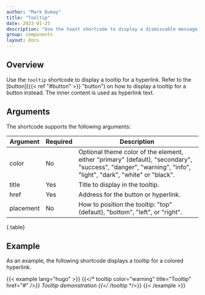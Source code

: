 ```yaml
---
author: "Mark Dumay"
title: "Tooltip"
date: 2023-01-25
description: "Use the toast shortcode to display a dismissable message in the bottom-right corner of the screen."
group: components
layout: docs
---
```


## Overview

Use the `tooltip` shortcode to display a tooltip for a hyperlink. Refer to the [button]({{< ref "#button" >}} "button") on how to display a tooltip for a button instead. The inner content is used as hyperlink text.

## Arguments

The shortcode supports the following arguments:

| Argument    | Required | Description |
|-------------|----------|-------------|
| color       | No   | Optional theme color of the element, either "primary" (default), "secondary", "success", "danger",  "warning", "info", "light", "dark", "white" or "black". |
| title       | Yes  | Title to display in the tooltip. |
| href        | Yes  | Address for the button or hyperlink. |
| placement   | No   | How to position the tooltip: "top" (default), "bottom", "left", or "right". |
{.table}

## Example

As an example, the following shortcode displays a tooltip for a colored hyperlink.

{{< example lang="hugo" >}}
{{</* tooltip color="warning" title="Tooltip" href="#" */>}}
    Tooltip demonstration
{{</* /tooltip */>}}
{{< /example >}}
